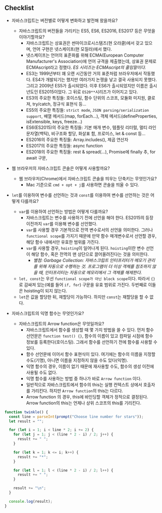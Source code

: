 ## Checklist

- 자바스크립트는 버전별로 어떻게 변화하고 발전해 왔을까요?

  - 자바스크립트의 버전들을 가리키는 ES5, ES6, ES2016, ES2017 등은 무엇을 이야기할까요?
    - 자바스크립트는 상표권은 썬마이크로시스템즈(현 오라클)에서 갖고 있으며, 언어 구현은 넷스케이프(현 모질라)에서 했다.
    - 넷스케이프는 언어의 표준화를 위해 ECMA(European Computer Manufacturer's Association)에 언어 규격을 제출했는데, 상표권 문제로 ECMAscript라고 정했다. _ES 시리즈는 ECMAscript의 줄임말이다._
    - ES3는 1999년부터 꽤 오랜 시간동안 거의 표준처럼 브라우저에서 작동했다. ES4가 개발되기는 했지만 여러가지 논쟁을 낳고 결국 사용되지 못했다. 그리고 2009년 ES5가 출시되었다. 이후 ES6가 출시되었지만 이름은 출시년도인 ES2015이었다. 그 뒤로 `ES20**`시리즈가 이어지고 있다.
    - ES3의 주요한 특징들: 호이스팅, 함수 단위의 스코프, 모듈화 미지원, 클로져, try/catch, 정규식 표현식 등...
    - ES5의 주요한 특징들: `strict mode`, `JSON parsing/serialization support`, 배열 메서드(map, forEach...), 객체 메서드(defineProperties, isExtensible, keys, freeze...)
    - ES6(ES2015)의 주요한 특징들: 기본 매개 변수, 템플릿 리터럴, 멀티 라인 문자열(백틱), 비구조화 할당, 화살표 함, 프로미스, let & const 등...
    - ES2016의 주요한 특징들: Array.includes(), 제곱 연산자
    - ES2017의 주요한 특징들: async function
    - ES2018의 주요한 특징들: rest & spread(...), Promise에 finally 추, for await 구문,

- 웹 브라우저의 자바스크립트 콘솔은 어떻게 사용할까요?

  - 웹 브라우저(Chrome)에서 자바스크립트 콘솔을 띄우는 단축키는 무엇인가요?
    - Mac 기준으로 `cmd + opt + j`를 사용하면 콘솔을 띄울 수 있다.

- `let`를 이용하여 변수를 선언하는 것과 `const`를 이용하여 변수를 선언하는 것은 어떻게 다를까요?

  - `var`를 이용하여 선언하는 방법은 어떻게 다를까요?
    - 자바스크립트는 변수를 사용하기 전에 선언을 해야 한다. ES2015의 등장 이전까지 `var`를 이용해 변수를 선언했다.
    - `var`를 사용할 경우 기본적으로 전역 변수로서의 선언을 의미한다. 그러나 `functional scope`를 가지기 때문에 만약 함수 매개변수로서 선언할 경우, 해당 함수 내에서만 유효한 범위를 가진다.
    - `var`를 사용할 경우, `hoisting`이 일어나게 된다. `hoisting`이란 변수 선언이 해당 함수, 혹은 전역의 맨 상단으로 끌어올려진다는 것을 의미한다.
      - _별첨: Garbage Collection: 자바스크립트 인터프리터가 메모기 관리를 위해 자동으로 수행하는 것. 프로그램이 더 이상 객체를 참조하지 않을 때, 인터프리터는 자동으로 메모리에서 그 객체를 해제한다._
  - `let, const`는 우선 `functional scope가 아닌 block scope`이다. 따라서 `{}`로 감싸져 있는(예를 들어 `if, for`) 구문을 유효 범위로 가진다. 두번째로 이들은 hoisting이 되지 않는다.
  - `let`은 값을 할당한 뒤, 재할당이 가능하다. 하지만 `const`는 재할당을 할 수 없다.

- 자바스크립트의 익명 함수는 무엇인가요?
  - 자바스크립트의 Arrow function은 무엇일까요?
    - 자바스크립트에서 함수를 생성할 때 몇 가지 방법을 쓸 수 있다. 먼저 함수 선언문은 `function test() {}`, 함수의 이름이 있고 컴파일 시점에 함수 정보를 등록한다(호이스팅). 그래서 함수를 선언하기 전에 함수를 사용할 수 있다.
    - 함수 선언문에 이어서 함수 표현식이 있다. 여기에는 함수의 이름을 지정할 수도(기명), 아니면 이름을 지정하지 않을 수도 있다(익명).
    - 익명 함수의 경우, 이름이 없기 때문에 재사용할 수도, 함수의 생성 이전에 사용될 수도 없다.
    - 익명 함수를 사용하는 방법 중 하나가 바로 `Arrow function` 이다.
    - 일반적으로 자바스크립트에서 함수의 this는 실행 컨텍스트 상에서 호출자를 가리킨다. 하지만 `Arrow function`의 this는 다르다.
    - Arrow function 의 경우, this에 바인딩할 객체가 정적으로 결정된다. Arrow function의 this는 언제나 상위 스코프의 this를 기리킨다.

```js
function twinkle() {
  const line = parseInt(prompt("Choose line number for stars"));
  let result = "";

  for (let i = 1; i < line * 2; i += 2) {
    for (let j = 1; j < (line * 2 - i) / 2; j++) {
      result += " ";
    }

    for (let k = 1; k <= i; k++) {
      result += "*";
    }

    for (let l = 1; l < (line * 2 - i) / 2; l++) {
      result += " ";
    }

    result += "\n";
  }

  console.log(result);
}
```
